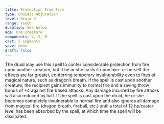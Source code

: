 ```yaml
---
title: Protection From Fire
type: Druidic Abjuration
level: Druid 3
range: Touch
duration: See below
aoe: One creature
components: V, S, M
cast: 5 segments
save: None
draft: false
---
```


The druid may use this spell to confer considerable protection from fire upon another creature, but if he or she casts it upon him- or herself the effects are far greater, conferring temporary invulnerability even to fires of magical nature, such as dragon’s breath. If the spell is cast upon another creature, the recipient gains immunity to normal fire and a saving throw bonus of +4 against fire based attacks. Any damage incurred by fire attacks will also reduced by half. If the spell is cast upon the druid, he or she becomes completely invulnerable to normal fire and also ignores all damage from magical fire (dragon breath, fireball, etc.) until a total of 12 hp/caster level has been absorbed by the spell, at which time the spell will be dissipated.
